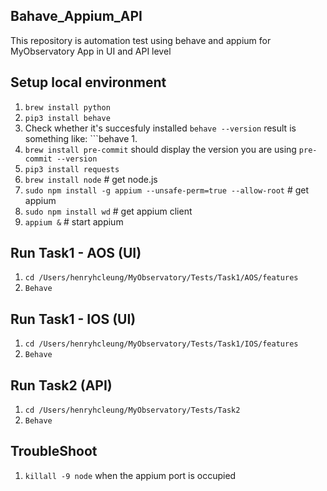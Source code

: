 ## Bahave_Appium_API
This repository is automation test using behave and appium for MyObservatory App in UI and API level

## Setup local environment
   1. ```brew install python```
   2. ```pip3 install behave```
   3. Check whether it's succesfuly installed ```behave --version``` result is something like: ```behave 1.
   4. ```brew install pre-commit``` should display the version you are using ```pre-commit --version```
   5. ```pip3 install requests```
   6. ```brew install node```      # get node.js
   7. ```sudo npm install -g appium --unsafe-perm=true --allow-root```  # get appium
   8. ```sudo npm install wd```         # get appium client
   9. ```appium &```               # start appium

## Run Task1 - AOS (UI)
   1. ```cd /Users/henryhcleung/MyObservatory/Tests/Task1/AOS/features```
   2. ```Behave```

## Run Task1 - IOS (UI)
   1. ```cd /Users/henryhcleung/MyObservatory/Tests/Task1/IOS/features```
   2. ```Behave```

## Run Task2 (API)
   1. ```cd /Users/henryhcleung/MyObservatory/Tests/Task2```
   2. ```Behave```

## TroubleShoot 
   1. ```killall -9 node``` when the appium port is occupied
